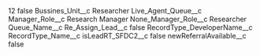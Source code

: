 <?xml version="1.0" encoding="UTF-8"?>
<CustomMetadata xmlns="http://soap.sforce.com/2006/04/metadata" xmlns:xsi="http://www.w3.org/2001/XMLSchema-instance" xmlns:xsd="http://www.w3.org/2001/XMLSchema">
    <label>12</label>
    <protected>false</protected>
    <values>
        <field>Bussines_Unit__c</field>
        <value xsi:type="xsd:string">Researcher</value>
    </values>
    <values>
        <field>Live_Agent_Queue__c</field>
        <value xsi:nil="true"/>
    </values>
    <values>
        <field>Manager_Role__c</field>
        <value xsi:type="xsd:string">Research Manager</value>
    </values>
    <values>
        <field>None_Manager_Role__c</field>
        <value xsi:type="xsd:string">Researcher</value>
    </values>
    <values>
        <field>Queue_Name__c</field>
        <value xsi:nil="true"/>
    </values>
    <values>
        <field>Re_Assign_Lead__c</field>
        <value xsi:type="xsd:boolean">false</value>
    </values>
    <values>
        <field>RecordType_DeveloperName__c</field>
        <value xsi:nil="true"/>
    </values>
    <values>
        <field>RecordType_Name__c</field>
        <value xsi:nil="true"/>
    </values>
    <values>
        <field>isLeadRT_SFDC2__c</field>
        <value xsi:type="xsd:boolean">false</value>
    </values>
    <values>
        <field>newReferralAvailable__c</field>
        <value xsi:type="xsd:boolean">false</value>
    </values>
</CustomMetadata>
